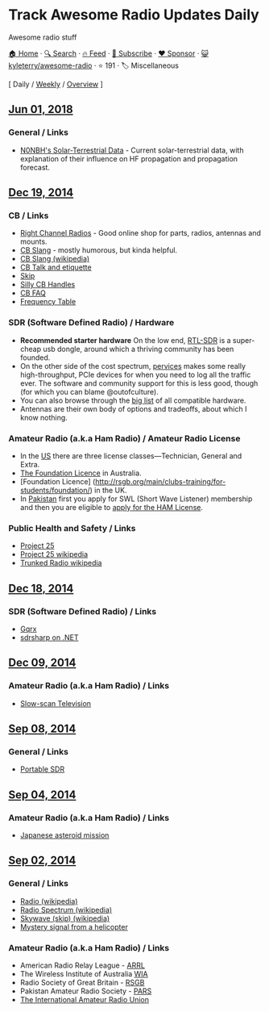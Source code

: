 # Track Awesome Radio Updates Daily

Awesome radio stuff

[🏠 Home](/README.md) · [🔍 Search](https://www.trackawesomelist.com/search/) · [🔥 Feed](https://www.trackawesomelist.com/kyleterry/awesome-radio/rss.xml) · [📮 Subscribe](https://trackawesomelist.us17.list-manage.com/subscribe?u=d2f0117aa829c83a63ec63c2f&id=36a103854c) · [❤️  Sponsor](https://github.com/sponsors/theowenyoung) · [😺 kyleterry/awesome-radio](https://github.com/kyleterry/awesome-radio) · ⭐ 191 · 🏷️ Miscellaneous

[ Daily / [Weekly](/content/kyleterry/awesome-radio/week/README.md) / [Overview](/content/kyleterry/awesome-radio/readme/README.md) ]

## [Jun 01, 2018](/content/2018/06/01/README.md)

### General / Links

*   [N0NBH's Solar-Terrestrial Data](http://www.hamqsl.com/solar2.html) - Current
    solar-terrestrial data, with explanation of their influence on HF propagation
    and propagation forecast.

## [Dec 19, 2014](/content/2014/12/19/README.md)

### CB / Links

*   [Right Channel Radios](http://www.rightchannelradios.com/) - Good online shop
    for parts, radios, antennas and mounts.
*   [CB Slang](http://www.cbslang.com/) - mostly humorous, but kinda helpful.
*   [CB Slang (wikipedia)](http://en.wikipedia.org/wiki/List_of_CB_slang)
*   [CB Talk and etiquette](http://www.jeepforum.com/forum/f8/cb-radio-etiquette-jeep-trail-1169815/)
*   [Skip](http://cbradiomagazine.com/Articles/How%20to%20Shoot%20Skip.htm)
*   [Silly CB Handles](http://www.somethingawful.com/news/cb-handles/)
*   [CB FAQ](http://www.advancedspecialties.net/cb-radio-faq.htm)
*   [Frequency Table](http://www.radioreference.com/apps/db/?aid=7731)

### SDR (Software Defined Radio) / Hardware

*   **Recommended starter hardware** On the low end,
    [RTL-SDR](http://sdr.osmocom.org/trac/wiki/rtl-sdr) is a super-cheap usb
    dongle, around which a thriving community has been founded.
*   On the other side of the cost spectrum, [pervices](http://www.pervices.com/)
    makes some really high-throughput, PCIe devices for when you need to log all
    the traffic ever. The software and community support for this is less good,
    though (for which you can blame @outofculture).
*   You can also browse through the [big
    list](https://gnuradio.org/redmine/projects/gnuradio/wiki/Hardware) of all
    compatible hardware.
*   Antennas are their own body of options and tradeoffs, about which I know
    nothing.

### Amateur Radio (a.k.a Ham Radio) / Amateur Radio License

*   In the [US](http://www.arrl.org/getting-licensed) there are three license
    classes—Technician, General and Extra.
*   [The Foundation Licence](http://www.wia.org.au/licenses/foundation/about/) in
    Australia.
*   \[Foundation Licence]
    (<http://rsgb.org/main/clubs-training/for-students/foundation/>) in the UK.
*   In
    [Pakistan](http://www.pakhams.com/index.php?option=com_content\&view=article\&id=75\&Itemid=92)
    first you apply for SWL (Short Wave Listener) membership and then you are
    eligible to [apply for the HAM
    License](http://www.pta.gov.pk/index.php?option=com_content\&view=article\&id=466%3Aamateur-wireless-license\&catid=138%3Aguidelines\&Itemid=349).

### Public Health and Safety / Links

*   [Project 25](http://www.project25.org/)
*   [Project 25 wikipedia](http://en.wikipedia.org/wiki/Project_25)
*   [Trunked Radio wikipedia](http://en.wikipedia.org/wiki/Trunked_radio_system)

## [Dec 18, 2014](/content/2014/12/18/README.md)

### SDR (Software Defined Radio) / Links

*   [Gqrx](http://gqrx.dk/)
*   [sdrsharp on .NET](http://sdrsharp.com)

## [Dec 09, 2014](/content/2014/12/09/README.md)

### Amateur Radio (a.k.a Ham Radio) / Links

*   [Slow-scan Television](https://en.wikipedia.org/wiki/Slow-scan_television)

## [Sep 08, 2014](/content/2014/09/08/README.md)

### General / Links

*   [Portable SDR](http://hackaday.io/project/1538-PortableSDR)

## [Sep 04, 2014](/content/2014/09/04/README.md)

### Amateur Radio (a.k.a Ham Radio) / Links

*   [Japanese asteroid mission](http://www.arrl.org/news/amateur-radio-transponder-will-accompany-japanese-asteroid-mission-into-deep-space)

## [Sep 02, 2014](/content/2014/09/02/README.md)

### General / Links

*   [Radio (wikipedia)](http://en.wikipedia.org/wiki/Radio)
*   [Radio Spectrum (wikipedia)](http://en.wikipedia.org/wiki/Radio_spectrum)
*   [Skywave (skip) (wikipedia)](http://en.wikipedia.org/wiki/Skywave)
*   [Mystery signal from a
    helicopter](http://www.windytan.com/2014/02/mystery-signal-from-helicopter.html)

### Amateur Radio (a.k.a Ham Radio) / Links

*   American Radio Relay League - [ARRL](http://www.arrl.org/)
*   The Wireless Institute of Australia [WIA](http://www.wia.org.au/)
*   Radio Society of Great Britain - [RSGB](http://rsgb.org/)
*   Pakistan Amateur Radio Society - [PARS](http://www.pakhams.com/)
*   [The International Amateur Radio Union](http://www.iaru.org/)